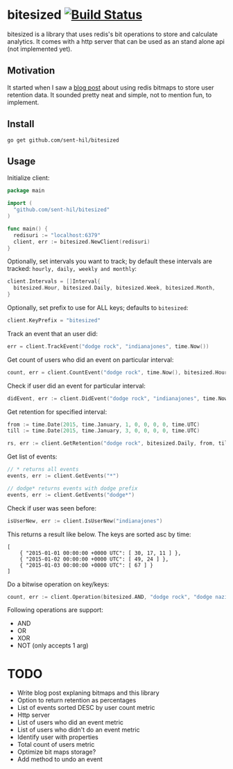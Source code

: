 # bitesized [![Build Status](https://travis-ci.org/sent-hil/bitesized.svg?branch=master)](https://travis-ci.org/sent-hil/bitesized)

bitesized is a library that uses redis's bit operations to store and calculate analytics. It comes with a http server that can be used as an stand alone api (not implemented yet).

## Motivation

It started when I saw a [blog post](http://blog.getspool.com/2011/11/29/fast-easy-realtime-metrics-using-redis-bitmaps/) about using redis bitmaps to store user retention data. It sounded pretty neat and simple, not to mention fun, to implement.

## Install

`go get github.com/sent-hil/bitesized`

## Usage

Initialize client:

```go
package main

import (
  "github.com/sent-hil/bitesized"
)

func main() {
  redisuri := "localhost:6379"
  client, err := bitesized.NewClient(redisuri)
}
```

Optionally, set intervals you want to track; by default these intervals are tracked: `hourly, daily, weekly and monthly`:

```go
client.Intervals = []Interval{
  bitesized.Hour, bitesized.Daily, bitesized.Week, bitesized.Month,
}
```

Optionally, set prefix to use for ALL keys; defaults to `bitesized`:

```go
client.KeyPrefix = "bitesized"
```

Track an event that an user did:

```go
err = client.TrackEvent("dodge rock", "indianajones", time.Now())
```

Get count of users who did an event on particular interval:

```go
count, err = client.CountEvent("dodge rock", time.Now(), bitesized.Hour)
```

Check if user did an event for particular interval:

```go
didEvent, err := client.DidEvent("dodge rock", "indianajones", time.Now(), bitesized.Hour)
```

Get retention for specified interval:

```go
from := time.Date(2015, time.January, 1, 0, 0, 0, 0, time.UTC)
till := time.Date(2015, time.January, 3, 0, 0, 0, 0, time.UTC)

rs, err := client.GetRetention("dodge rock", bitesized.Daily, from, till)
```

Get list of events:

```go
// * returns all events
events, err := client.GetEvents("*")

// dodge* returns events with dodge prefix
events, err := client.GetEvents("dodge*")
```

Check if user was seen before:

```go
isUserNew, err := client.IsUserNew("indianajones")
```

This returns a result like below. The keys are sorted asc by time:

```
[
    { "2015-01-01 00:00:00 +0000 UTC": [ 30, 17, 11 ] },
    { "2015-01-02 00:00:00 +0000 UTC": [ 49, 24 ] },
    { "2015-01-03 00:00:00 +0000 UTC": [ 67 ] }
]
```

Do a bitwise operation on key/keys:

```go
count, err := client.Operation(bitesized.AND, "dodge rock", "dodge nazis")
```

Following operations are support:

* AND
* OR
* XOR
* NOT (only accepts 1 arg)

# TODO

* Write blog post explaning bitmaps and this library
* Option to return retention as percentages
* List of events sorted DESC by user count metric
* Http server
* List of users who did an event metric
* List of users who didn't do an event metric
* Identify user with properties
* Total count of users metric
* Optimize bit maps storage?
* Add method to undo an event
